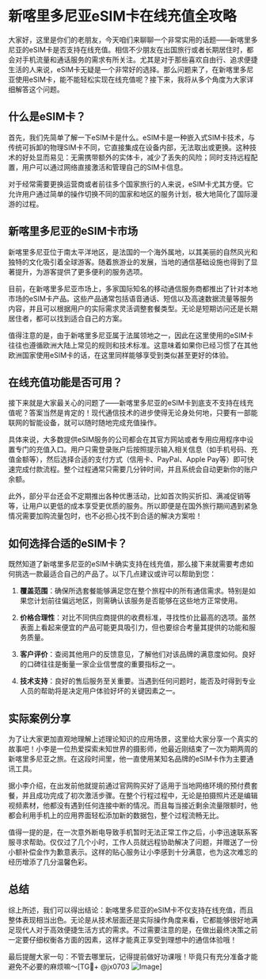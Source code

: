 # 新喀里多尼亚eSIM卡在线充值全攻略

大家好，这里是你们的老朋友，今天咱们来聊聊一个非常实用的话题——新喀里多尼亚的eSIM卡是否支持在线充值。相信不少朋友在出国旅行或者长期居住时，都会对手机流量和通话服务的需求有所关注。尤其是对于那些喜欢自由行、追求便捷生活的人来说，eSIM卡无疑是一个非常好的选择。那么问题来了，在新喀里多尼亚使用eSIM卡，能不能轻松实现在线充值呢？接下来，我将从多个角度为大家详细解答这个问题。

## 什么是eSIM卡？

首先，我们先简单了解一下eSIM卡是什么。eSIM卡是一种嵌入式SIM卡技术，与传统可拆卸的物理SIM卡不同，它直接集成在设备内部，无法取出或更换。这种技术的好处显而易见：无需携带额外的实体卡，减少了丢失的风险；同时支持远程配置，用户可以通过网络直接激活和管理自己的SIM卡信息。

对于经常需要更换运营商或者前往多个国家旅行的人来说，eSIM卡尤其方便。它允许用户通过简单的操作切换不同的国家和地区的服务计划，极大地简化了国际漫游的过程。

## 新喀里多尼亚的eSIM卡市场

新喀里多尼亚位于南太平洋地区，是法国的一个海外属地，以其美丽的自然风光和独特的文化吸引着全球游客。随着旅游业的发展，当地的通信基础设施也得到了显著提升，为游客提供了更多便利的服务选项。

目前，在新喀里多尼亚市场上，多家国际知名的移动通信服务商都推出了针对本地市场的eSIM卡产品。这些产品通常包括语音通话、短信以及高速数据流量等服务内容，并且可以根据用户的实际需求灵活调整套餐类型。无论是短期访问还是长期居住者，都可以找到适合自己的方案。

值得注意的是，由于新喀里多尼亚属于法属领地之一，因此在这里使用的eSIM卡往往也遵循欧洲大陆上常见的规则和技术标准。这意味着如果你已经习惯了在其他欧洲国家使用eSIM卡的话，在这里同样能够享受到类似甚至更好的体验。

## 在线充值功能是否可用？

接下来就是大家最关心的问题了——新喀里多尼亚的eSIM卡到底支不支持在线充值呢？答案当然是肯定的！现代通信技术的进步使得无论身处何地，只要有一部能联网的智能设备，就可以随时随地完成充值操作。

具体来说，大多数提供eSIM服务的公司都会在其官方网站或者专用应用程序中设置专门的充值入口。用户只需登录账户后按照提示输入相关信息（如手机号码、充值金额等），然后选择合适的支付方式（信用卡、PayPal、Apple Pay等）即可快速完成付款流程。整个过程通常只需要几分钟时间，并且系统会自动更新你的账户余额。

此外，部分平台还会不定期推出各种优惠活动，比如首次购买折扣、满减促销等等，让用户以更低的成本享受更优质的服务。所以即便是在国外旅行期间遇到紧急情况需要加购流量包时，也不必担心找不到合适的解决方案啦！

## 如何选择合适的eSIM卡？

既然知道了新喀里多尼亚的eSIM卡确实支持在线充值，那么接下来就需要考虑如何挑选一款最适合自己的产品了。以下几点建议或许可以帮助到您：

1. **覆盖范围**：确保所选套餐能够满足您在整个旅程中的所有通信需求。特别是如果您计划前往偏远地区，则需确认该服务是否能够在这些地方正常使用。
   
2. **价格合理性**：对比不同供应商提供的收费标准，寻找性价比最高的选项。虽然表面上看起来便宜的产品可能更具吸引力，但也要综合考量其提供的功能和服务质量。
   
3. **客户评价**：查阅其他用户的反馈意见，了解他们对该品牌的满意度如何。良好的口碑往往是衡量一家企业信誉度的重要指标之一。
   
4. **技术支持**：良好的售后服务至关重要。当遇到任何问题时，能否及时得到专业人员的帮助将是决定用户体验好坏的关键因素之一。

## 实际案例分享

为了让大家更加直观地理解上述理论知识的应用场景，这里给大家分享一个真实的故事吧！小李是一位热爱探索未知世界的摄影师，他最近刚结束了一次为期两周的新喀里多尼亚之旅。在这段时间里，他一直使用某知名品牌的eSIM卡作为主要通讯工具。

据小李介绍，在出发前他就提前通过官网购买好了适用于当地网络环境的预付费套餐，并且成功完成了初次激活步骤。在整个行程过程中，无论是拍摄照片还是编辑视频素材，他都没有遇到任何连接中断的情况。而且每当接近剩余流量限额时，他都会利用手机上的应用界面轻松添加新的数据包，整个过程流畅无比。

值得一提的是，在一次意外断电导致手机暂时无法正常工作之后，小李迅速联系客服寻求帮助。仅仅过了几个小时，工作人员就远程协助解决了问题，并赠送了一份小额补偿金作为歉意表示。这样的贴心服务让小李感到十分满意，也为这次难忘的经历增添了几分温馨色彩。

## 总结

综上所述，我们可以得出结论：新喀里多尼亚的eSIM卡不仅支持在线充值，而且整体表现相当出色。无论是从技术层面还是实际操作角度来看，它都能够很好地满足现代人对于高效便捷生活方式的需求。不过需要注意的是，在做出最终决策之前一定要仔细权衡各方面的因素，这样才能真正享受到理想中的通信体验哦！

最后提醒大家一句：不管去哪里玩，记得提前做好功课哦！毕竟只有充分准备才能避免不必要的麻烦嘛～[TG💪+ @jx0703 ![Image](https://github.com/user-attachments/assets/dbca1d08-cadb-493c-b0ec-ad6f7a83f270)]